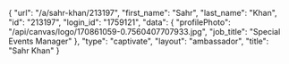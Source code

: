 {
    "url": "\/a\/sahr-khan\/213197",
    "first_name": "Sahr",
    "last_name": "Khan",
    "id": "213197",
    "login_id": "1759121",
    "data": {
        "profilePhoto": "\/api\/canvas\/logo\/170861059-0.7560407707933.jpg",
        "job_title": "Special Events Manager"
    },
    "type": "captivate",
    "layout": "ambassador",
    "title": "Sahr Khan"
}